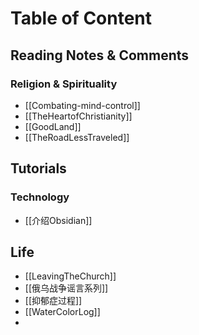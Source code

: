 # Table of Content

## Reading Notes & Comments
### Religion & Spirituality
 - [[Combating-mind-control]]
 - [[TheHeartofChristianity]]
 - [[GoodLand]]
 - [[TheRoadLessTraveled]]
## Tutorials
### Technology
- [[介绍Obsidian]]

## Life
- [[LeavingTheChurch]]
- [[俄乌战争谣言系列]]
- [[抑郁症过程]]
- [[WaterColorLog]]
- 